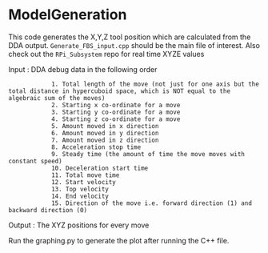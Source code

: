 # ModelGeneration
This code generates the X,Y,Z tool position which are calculated from the DDA output. `Generate_FBS_input.cpp` should be the main file of interest. Also check out the `RPi_Subsystem` repo for real time XYZE values

Input : DDA debug data in the following order

                1. Total length of the move (not just for one axis but the total distance in hypercuboid space, which is NOT equal to the algebraic sum of the moves)
                2. Starting x co-ordinate for a move 
                3. Starting y co-ordinate for a move
                4. Starting z co-ordinate for a move 
                5. Amount moved in x direction 
                6. Amount moved in y direction
                7. Amount moved in z direction
                8. Acceleration stop time 
                9. Steady time (the amount of time the move moves with constant speed)
                10. Deceleration start time 
                11. Total move time 
                12. Start velocity 
                13. Top velocity 
                14. End velocity
                15. Direction of the move i.e. forward direction (1) and backward direction (0)
           
Output : The XYZ positions for every move

Run the graphing.py to generate the plot after running the C++ file.
